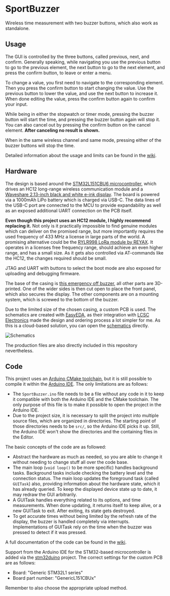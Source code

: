 # SportBuzzer
Wireless time measurement with two buzzer buttons, which also work as standalone.

## Usage
The GUI is controlled by the three buttons, called previous, next, and confirm. Generally speaking,
while navigating you use the previous button to go to the previous element, the next button to go to the
next element, and press the confirm button, to leave or enter a menu.

To change a value, you first need to navigate to the corresponding element. Then you press the confirm
button to start changing the value. Use the previous button to lower the value, and use the next button
to increase it. When done editing the value, press the confirm button again to confirm your input.

While being in either the stopwatch or timer mode, pressing the buzzer button will start the time, and pressing
the buzzer button again will stop it. You can also cancel out by pressing the confirm button on the cancel element.
**After canceling no result is shown.**

When in the same wireless channel and same mode, pressing either of the buzzer buttons will stop the time.

Detailed information about the usage and limits can be found in the
[wiki](https://github.com/StuBITtv/SportBuzzer/wiki).

## Hardware

The design is based around the
[STM32L151CBU6 microcontroller](https://www.st.com/en/microcontrollers-microprocessors/stm32l151cb.html), which drives
an HC12 long-range wireless communication module and a
[Waveshare 2.13-inch black and white e-ink display](https://www.waveshare.com/2.13inch-e-Paper-HAT.htm). The board is
powered via a 1000mAh LiPo battery which is charged via USB-C. The data lines of the USB-C port are connected to the
MCU to provide expandability as well as an exposed additional UART connection on the PCB itself.

**Even though this project uses an HC12 module, I highly recommend replacing it.** Not only is it practically impossible
to find genuine modules which can deliver on the promised range, but more importantly requires the used frequency of
433 MHz a license in large parts of the world. A promising alternative could be the
[RYLR998 LoRa module by REYAX](https://reyax.com/products/rylr998/). It operates in a licenses free frequency range,
should achieve an even higher range, and has a small size. As it gets also controlled via AT-commands like the HC12, the
changes required should be small.

JTAG and UART with buttons to select the boot mode are also exposed for uploading and debugging firmware.

The base of the casing is [this emergency off buzzer](https://bit.ly/3QsfA5K), all other parts are 3D-printed. One of
the wider sides is then cut open to place the front panel, which also secures the display. The other components are on a
mounting system, which is screwed to the bottom of the buzzer.

Due to the limited size of the chosen casing, a custom PCB is used. The schematics are created with
[EasyEDA](https://easyeda.com/), as their integration with [LCSC Electronics](https://www.lcsc.com/) made the design
and ordering process a lot simpler for me. As this is a cloud-based solution, you can open the
[schematics](https://oshwlab.com/StuBIT/sportbuzzer) directly.

![Schematics](https://image.easyeda.com/documents/00963a9f4af5407fa56a777c7bd725b1.png)

The production files are also directly included in this repository
nevertheless.

## Code

This project uses an [Arduino CMake toolchain](https://github.com/a9183756-gh/Arduino-CMake-Toolchain/),
but it is still possible to compile it within the [Arduino IDE](https://www.arduino.cc/en/Main/Software).
The only limitations are as follows:

* The `SportBuzzer.ino` file needs to be a file without any code in it to keep it compatible with both the
  Arduino IDE and the CMake toolchain. The only purpose of this file is to make it possible to open the
  project in the Arduino IDE.
* Due to the project size, it is necessary to split the project into multiple source files, which are organized in
  directories. The starting point of those directories needs to be `src/`, so the Arduino IDE picks it up. Still, the
  Arduino IDE won't show the directories and the containing files in the Editor.

The basic concepts of the code are as followed:

* Abstract the hardware as much as needed, so you are able to change it without needing to change stuff all over
  the code base.
* The main loop (`void loop()` to be more specific) handles background tasks. Background tasks include checking the
  battery level and the connection status. The main loop updates the foreground task (called `GUITask`) also,
  providing information about the hardware state, which it has already queried. To keep the displayed device state up
  to date, it may redraw the GUI arbitrarily.
* A GUITask handles everything related to its options, and time measurements. When done updating, it returns
  itself to keep alive, or a new GUITask to exit. After exiting, its state gets destroyed.
* To get accurate times without being limited by the refresh rate of the display, the buzzer is handled completely via
  interrupts. Implementations of GUITask rely on the time when the buzzer was pressed to detect if it was pressed.

A full documentation of the code can be found in the [wiki](https://github.com/StuBITtv/SportBuzzer/wiki).

Support from the Arduino IDE for the STM32-based microcontroller is added via the
[stm32duino](https://github.com/stm32duino/Arduino_Core_STM32) project. The correct settings for the custom PCB are
as follows:

* Board: "Generic STM32L1 series"
* Board part number: "GenericL151CBUx"

Remember to also choose the appropriate upload method.
